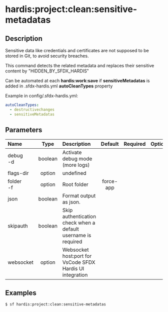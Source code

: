 <!-- This file has been generated with command 'sf hardis:doc:plugin:generate'. Please do not update it manually or it may be overwritten -->
# hardis:project:clean:sensitive-metadatas

## Description

Sensitive data like credentials and certificates are not supposed to be stored in Git, to avoid security breaches.

This command detects the related metadata and replaces their sensitive content by "HIDDEN_BY_SFDX_HARDIS"

Can be automated at each **hardis:work:save** if **sensitiveMetadatas** is added in .sfdx-hardis.yml **autoCleanTypes** property  

Example in config/.sfdx-hardis.yml:

```yaml
autoCleanTypes:
  - destructivechanges
  - sensitiveMetadatas
```


## Parameters

| Name          |  Type   | Description                                                   |  Default  | Required | Options |
|:--------------|:-------:|:--------------------------------------------------------------|:---------:|:--------:|:-------:|
| debug<br/>-d  | boolean | Activate debug mode (more logs)                               |           |          |         |
| flags-dir     | option  | undefined                                                     |           |          |         |
| folder<br/>-f | option  | Root folder                                                   | force-app |          |         |
| json          | boolean | Format output as json.                                        |           |          |         |
| skipauth      | boolean | Skip authentication check when a default username is required |           |          |         |
| websocket     | option  | Websocket host:port for VsCode SFDX Hardis UI integration     |           |          |         |

## Examples

```shell
$ sf hardis:project:clean:sensitive-metadatas
```



